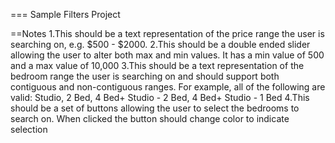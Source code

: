 === Sample Filters Project

==Notes
1.This should be a text representation of the price range the user is searching on, e.g. $500 - $2000.
2.This should be a double ended slider allowing the user to alter both max and min values. It has a min value of 500 and a max value of 10,000
3.This should be a text representation of the bedroom range the user is searching on and should support both contiguous and non-contiguous ranges. For example, all of the following are valid:
  Studio, 2 Bed, 4 Bed+
  Studio - 2 Bed, 4 Bed+
  Studio - 1 Bed
4.This should be a set of buttons allowing the user to select the bedrooms to search on. When clicked the button should change color to indicate selection

